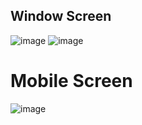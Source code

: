 ## Window Screen

![image](https://github.com/iam-sphinx/RoaDo-Assignment/assets/113451135/45540f58-945f-4959-b185-d16406c4105f)
![image](https://github.com/iam-sphinx/RoaDo-Assignment/assets/113451135/312d797d-adb6-4376-a212-af5855421cd6)

# Mobile Screen
![image](https://github.com/iam-sphinx/RoaDo-Assignment/assets/113451135/c83316bb-9e33-4f14-91e9-4bc1b2b8c8bc)





